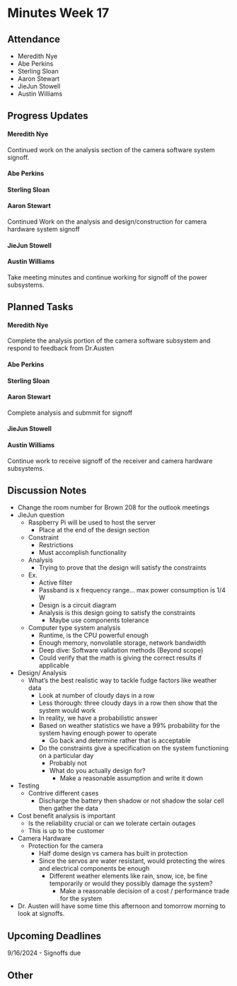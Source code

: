 # Minutes Week 17

## Attendance
   - Meredith Nye
   - Abe Perkins
   - Sterling Sloan
   - Aaron Stewart
   - JieJun Stowell
   - Austin Williams

## Progress Updates
#### Meredith Nye 
Continued work on the analysis section of the camera software system signoff. 
#### Abe Perkins
#### Sterling Sloan
#### Aaron Stewart
Continued Work on the analysis and design/construction for camera hardware system signoff
#### JieJun Stowell
#### Austin Williams
Take meeting minutes and continue working for signoff of the power subsystems.

## Planned Tasks
#### Meredith Nye
Complete the analysis portion of the camera software subsystem and respond to feedback from Dr.Austen
#### Abe Perkins
#### Sterling Sloan
#### Aaron Stewart
Complete analysis and submmit for signoff
#### JieJun Stowell
#### Austin Williams
Continue work to receive signoff of the receiver and camera hardware subsystems.

## Discussion Notes
- Change the room number for Brown 208 for the outlook meetings
- JieJun question
    - Raspberry Pi will be used to host the server
        - Place at the end of the design section
    - Constraint 
        - Restrictions
        - Must accomplish functionality
    - Analysis
        - Trying to prove that the design will satisfy the constraints
    - Ex.
        - Active filter
        - Passband is x frequency range… max power consumption is 1/4 W
        - Design is a circuit diagram 
        - Analysis is this design going to satisfy the constraints
            - Maybe use components tolerance
    - Computer type system analysis 
        - Runtime, is the CPU powerful enough
        - Enough memory, nonvolatile storage, network bandwidth
        - Deep dive: Software validation methods (Beyond scope) 
        - Could verify that the math is giving the correct results if applicable
- Design/ Analysis 
    - What’s the best realistic way to tackle fudge factors like weather data
        - Look at number of cloudy days in a row
        - Less thorough: three cloudy days in a row then show that the system would work
        - In reality, we have a probabilistic answer
        - Based on weather statistics we have a 99% probability for the system having enough power to operate
            - Go back and determine rather that is acceptable
        - Do the constraints give a specification on the system functioning on a particular day
            - Probably not
            - What do you actually design for?
                - Make a reasonable assumption and write it down
- Testing
    - Contrive different cases
        - Discharge the battery then shadow or not shadow the solar cell then gather the data
- Cost benefit analysis is important
    - Is the reliability crucial or can we tolerate certain outages
    - This is up to the customer
- Camera Hardware 
    - Protection for the camera 
        - Half dome design vs camera has built in protection 
        - Since the servos are water resistant, would protecting the wires and electrical components be enough
            - Different weather elements like rain, snow, ice, be fine temporarily or would they possibly damage the system?
                -  Make a reasonable decision of a cost / performance trade for the system
- Dr. Austen will have some time this afternoon and tomorrow morning to look at signoffs.
## Upcoming Deadlines
9/16/2024 - Signoffs due
## Other
